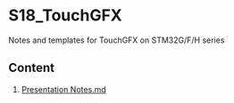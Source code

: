 # S18_TouchGFX
Notes and templates for TouchGFX on STM32G/F/H series


## Content
1. [Presentation Notes.md](./01-reading-notes/notes.md)
